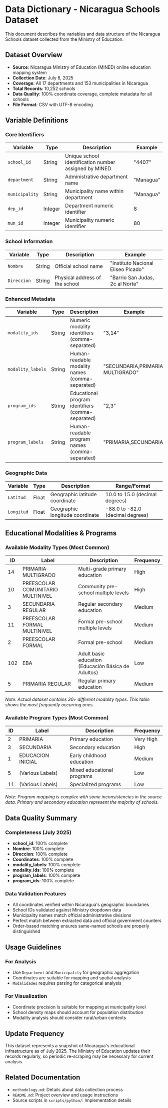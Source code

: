 # Data Dictionary - Nicaragua Schools Dataset

This document describes the variables and data structure of the Nicaragua Schools dataset collected from the Ministry of Education.

## Dataset Overview

- **Source**: Nicaragua Ministry of Education (MINED) online education mapping system
- **Collection Date**: July 8, 2025
- **Coverage**: All 17 departments and 153 municipalities in Nicaragua
- **Total Records**: 10,252 schools
- **Data Quality**: 100% coordinate coverage, complete metadata for all schools
- **File Format**: CSV with UTF-8 encoding

## Variable Definitions

### Core Identifiers

| Variable | Type | Description | Example |
|----------|------|-------------|---------|
| `school_id` | String | Unique school identification number assigned by MINED | "4407" |
| `department` | String | Administrative department name | "Managua" |
| `municipality` | String | Municipality name within department | "Managua" |
| `dep_id` | Integer | Department numeric identifier | 8 |
| `mun_id` | Integer | Municipality numeric identifier | 80 |

### School Information

| Variable | Type | Description | Example |
|----------|------|-------------|---------|
| `Nombre` | String | Official school name | "Instituto Nacional Eliseo Picado" |
| `Direccion` | String | Physical address of the school | "Barrio San Judas, 2c al Norte" |

### Enhanced Metadata

| Variable | Type | Description | Example |
|----------|------|-------------|---------|
| `modality_ids` | String | Numeric modality identifiers (comma-separated) | "3,14" |
| `modality_labels` | String | Human-readable modality names (comma-separated) | "SECUNDARIA,PRIMARIA MULTIGRADO" |
| `program_ids` | String | Educational program identifiers (comma-separated) | "2,3" |
| `program_labels` | String | Human-readable program names (comma-separated) | "PRIMARIA,SECUNDARIA" |

### Geographic Data

| Variable | Type | Description | Range/Format |
|----------|------|-------------|--------------|
| `Latitud` | Float | Geographic latitude coordinate | 10.0 to 15.0 (decimal degrees) |
| `Longitud` | Float | Geographic longitude coordinate | -88.0 to -82.0 (decimal degrees) |

## Educational Modalities & Programs

### Available Modality Types (Most Common)

| ID | Label | Description | Frequency |
|----|-------|-------------|-----------|
| 14 | PRIMARIA MULTIGRADO | Multi-grade primary education | High |
| 10 | PREESCOLAR COMUNITARIO MULTINIVEL | Community pre-school multiple levels | High |
| 3 | SECUNDARIA REGULAR | Regular secondary education | Medium |
| 11 | PREESCOLAR FORMAL MULTINIVEL | Formal pre-school multiple levels | Medium |
| 2 | PREESCOLAR FORMAL | Formal pre-school | Medium |
| 102 | EBA | Adult basic education (Educación Básica de Adultos) | Low |
| 5 | PRIMARIA REGULAR | Regular primary education | Medium |

*Note: Actual dataset contains 30+ different modality types. This table shows the most frequently occurring ones.*

### Available Program Types (Most Common)

| ID | Label | Description | Frequency |
|----|-------|-------------|-----------|
| 2 | PRIMARIA | Primary education | Very High |
| 3 | SECUNDARIA | Secondary education | High |
| 1 | EDUCACION INICIAL | Early childhood education | Medium |
| 5 | (Various Labels) | Mixed educational programs | Low |
| 11 | (Various Labels) | Specialized programs | Low |

*Note: Program mapping is complex with some inconsistencies in the source data. Primary and secondary education represent the majority of schools.*

## Data Quality Summary

### Completeness (July 2025)

- **school_id**: 100% complete
- **Nombre**: 100% complete  
- **Direccion**: 100% complete
- **Coordinates**: 100% complete
- **modality_labels**: 100% complete
- **modality_ids**: 100% complete
- **program_labels**: 100% complete
- **program_ids**: 100% complete

### Data Validation Features

- All coordinates verified within Nicaragua's geographic boundaries
- School IDs validated against Ministry dropdown data
- Municipality names match official administrative divisions
- Perfect match between extracted data and official government counters
- Order-based matching ensures same-named schools are properly distinguished

## Usage Guidelines

### For Analysis
- Use `Department` and `Municipality` for geographic aggregation
- Coordinates are suitable for mapping and spatial analysis
- `Modalidades` requires parsing for categorical analysis

### For Visualization
- Coordinate precision is suitable for mapping at municipality level
- School density maps should account for population distribution
- Modality analysis should consider rural/urban contexts

## Update Frequency

This dataset represents a snapshot of Nicaragua's educational infrastructure as of July 2025. The Ministry of Education updates their records regularly, so periodic re-scraping may be necessary for current analysis.

## Related Documentation

- `methodology.md`: Details about data collection process
- `README.md`: Project overview and usage instructions
- Source scripts in `scripts/python/`: Implementation details
